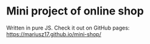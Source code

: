 # Mini project of online shop

Written in pure JS.
Check it out on GitHub pages: https://mariusz17.github.io/mini-shop/
